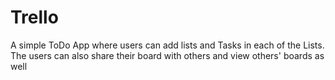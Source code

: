 # Trello
A simple ToDo App where users can add lists and Tasks in each of the Lists. The users can also share their board with others and view others' boards as well
